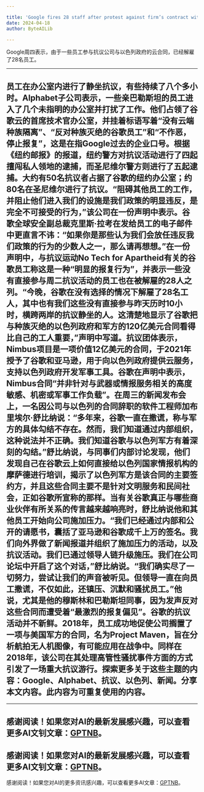 ```yaml
---

title: 'Google fires 28 staff after protest against firm’s contract with Israeli government'
date: 2024-04-18
author: ByteAILib

---
```


Google周四表示，由于一些员工参与抗议公司与以色列政府的云合同，已经解雇了28名员工。

---
员工在办公室内进行了静坐抗议，有些持续了八个多小时。Alphabet子公司表示，一些亲巴勒斯坦的员工进入了几个未指明的办公室并打扰了工作。他们占领了谷歌云的首席技术官办公室，并挂着标语写着“没有云端种族隔离”、“反对种族灭绝的谷歌员工”和“不作恶，停止报复”，这是在指Google过去的企业口号。根据《纽约邮报》的报道，纽约警方对抗议活动进行了四起擅闯私人领地的逮捕，而圣尼维尔警方则进行了五起逮捕。大约有50名抗议者占据了谷歌的纽约办公室；约80名在圣尼维尔进行了抗议。“阻碍其他员工的工作，并阻止他们进入我们的设施是我们政策的明显违反，是完全不可接受的行为，”该公司在一份声明中表示。谷歌全球安全副总裁克里斯·拉考在发给员工的电子邮件中更直言不讳：“如果你是那些认为我们会放任违反我们政策的行为的少数人之一，那么请再想想。”在一份声明中，与抗议运动No Tech for Apartheid有关的谷歌员工称这是一种“明显的报复行为”，并表示一些没有直接参与周二抗议活动的员工也在被解雇的28人之列。“今晚，谷歌在没有选择的情况下解雇了28名工人，其中也有我们这些没有直接参与昨天历时10小时，横跨两岸的抗议静坐的人。这清楚地显示了谷歌把与种族灭绝的以色列政府和军方的120亿美元合同看得比自己的工人重要，”声明中写道。抗议团体表示，Nimbus项目是一项价值12亿美元的合同，于2021年授予了谷歌和亚马逊，用于向以色列政府提供云服务，支持以色列政府开发军事工具。谷歌在声明中表示，Nimbus合同“并非针对与武器或情报服务相关的高度敏感、机密或军事工作负载”。在周三的新闻发布会上，一名因公司与以色列的合同辞职的软件工程师加布里埃尔·舒比纳说：“多年来，谷歌一直在撒谎，称与军方的具体勾结不存在。然而，我们知道通过内部组织，这种说法并不正确。我们知道谷歌与以色列军方有着深刻的勾结。”舒比纳说，与同事们内部讨论发现，他们发现自己在谷歌云上如何直接给以色列国家情报机构的摩萨德进行培训，揭示了以色列军方是该合同的主要签约方，并且这些合同主要不是针对文明服务和民间社会，正如谷歌所宣称的那样。当有关谷歌真正与哪些商业伙伴有所关系的传言越来越响亮时，舒比纳说他和其他员工开始向公司施加压力。“我们已经通过内部和公开的请愿书，囊括了亚马逊和谷歌成千上万的签名。我们向外界做了新闻报道并组织了施加压力的活动，以及抗议活动。我们已通过领导人链升级施压。我们在公司论坛中开启了这个对话，”舒比纳说。“我们确实尽了一切努力，尝试让我们的声音被听见。但领导一直在向员工撒谎，不仅如此，还镇压、沉默和骚扰员工。”他说，尤其是他的穆斯林和巴勒斯坦同事，因为发声反对这些合同而遭受着“最激烈的报复偏见”。谷歌的抗议活动并不新鲜。2018年，员工成功地促使公司搁置了一项与美国军方的合同，名为Project Maven，旨在分析航拍无人机图像，有可能应用在战争中。同样在2018年，该公司在其处理高管性骚扰事件方面的方式引发了一场重大抗议游行。探索更多关于这些主题的内容：Google、Alphabet、抗议、以色列、新闻。分享本文内容。此内容为可重复使用的内容。
---

---
感谢阅读！如果您对AI的最新发展感兴趣，可以查看更多AI文钊文章：[GPTNB](https://gptnb.com)。
---
感谢阅读！如果您对AI的最新发展感兴趣，可以查看更多AI文钊文章：[GPTNB](https://gptnb.com)。
---
感谢阅读！如果您对AI的更多资讯感兴趣，可以查看更多AI文章：[GPTNB](https://gptnb.com)。